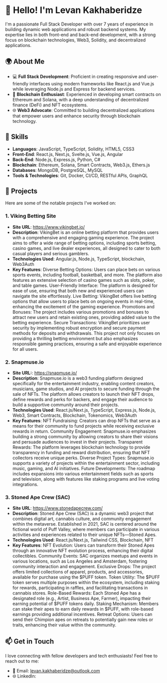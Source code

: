# 👋 Hello! I'm Levan Kakhaberidze

I'm a passionate Full Stack Developer with over 7 years of experience in building dynamic web applications and robust backend systems. My expertise lies in both front-end and back-end development, with a strong focus on blockchain technologies, Web3, Solidity, and decentralized applications.

## 🌍 About Me

- 💻 **Full Stack Development**: Proficient in creating responsive and user-friendly interfaces using modern frameworks like React.js and Vue.js while leveraging Node.js and Express for backend services.
- 🔗 **Blockchain Enthusiast**: Experienced in developing smart contracts on Ethereum and Solana, with a deep understanding of decentralized finance (DeFi) and NFT ecosystems.
- 🌐 **Web3 Advocate**: Committed to building decentralized applications that empower users and enhance security through blockchain technology.

## 🚀 Skills

- **Languages**: JavaScript, TypeScript, Solidity, HTML5, CSS3
- **Front-End**: React.js, Next.js, Svelte.js, Vue.js, Angular
- **Back-End**: Node.js, Express.js, Python, C#
- **Blockchain**: Ethereum, Solana, Smart Contracts, Web3.js, Ethers.js
- **Databases**: MongoDB, PostgreSQL, MySQL
- **Tools & Technologies**: Git, Docker, CI/CD, RESTful APIs, GraphQL

## 📂 Projects

Here are some of the notable projects I've worked on:

### 1. Viking Betting Site
   - **Site URL**:      https://www.vikingbet.io/
   - **Description**:   VikingBet is an online betting platform that provides users with a comprehensive and engaging gaming experience.
                        The project aims to offer a wide range of betting options, including sports betting, casino games, and live dealer experiences, all designed to cater to both casual players and serious gamblers.
   - **Technologies Used**: Angular.js, Node.js, TypeScript, blockchain, Web3Auth
   - **Key Features**:
                        Diverse Betting Options: Users can place bets on various sports events, including football, basketball, and more. The platform also features an extensive selection of casino games such as slots, poker, and table games.
                        User-Friendly Interface: The platform is designed for ease of use, ensuring that both new and experienced users can navigate the site effortlessly.
                        Live Betting: VikingBet offers live betting options that allow users to place bets on ongoing events in real-time, enhancing the excitement of the gaming experience.
                        Promotions and Bonuses: The project includes various promotions and bonuses to attract new users and retain existing ones, providing added value to the betting experience.
                        Secure Transactions: VikingBet prioritizes user security by implementing robust encryption and secure payment methods for deposits and withdrawals.
                        This project not only focuses on providing a thrilling betting environment but also emphasizes responsible gaming practices, ensuring a safe and enjoyable experience for all users.

### 2. Snapmuse.io
   - **Site URL:**:     https://snapmuse.io/
   - **Description**:   Snapmuse.io is a web3 funding platform designed specifically for the entertainment industry, enabling content creators, musicians, game studios, and AI projects to secure funding through the sale of NFTs.
                        The platform allows creators to launch their NFT drops, define rewards and perks for backers, and engage their audience to build a supportive community around their projects.
   - **Technologies Used**: React.js/Next.js, TypeScript, Express.js, Node.js, Web3, Smart Contracts, Blockchain, Tokenomics, Web3Auth
   - **Key Features**:
                        NFT Fundraising: Creators can drop NFTs that serve as a means for their community to fund projects while receiving exclusive rewards in return.
                        Community Engagement: Snapmuse.io emphasizes building a strong community by allowing creators to share their visions and persuade audiences to invest in their projects.
                        Transparent Rewards: The platform leverages blockchain technology to provide transparency in funding and reward distribution, ensuring that NFT collectors receive unique perks.
                        Diverse Project Types: Snapmuse.io supports a variety of projects within the entertainment sector, including music, gaming, and AI initiatives.
                        Future Developments: The roadmap includes expansions into various entertainment fields such as sports and television, along with features like staking programs and live voting integrations.

### 3. Stoned Ape Crew (SAC)
   - **Site URL**:      https://www.stonedapecrew.com/
   - **Description**:   Stoned Ape Crew (SAC) is a dynamic web3 project that combines digital art, cannabis culture, and community engagement within the metaverse.
                        Established in 2021, SAC is centered around the fictional world of Puff Valley, where members can participate in various activities and experiences related to their unique NFTs—Stoned Apes.
   - **Technologies Used**: React.js/Next.js, Tailwind CSS, Blockchain, NFT
   - **Key Features**:
                        NFT Evolution: Users can transform their Stoned Apes through an innovative NFT evolution process, enhancing their digital collectibles.
                        Community Events: SAC organizes meetups and events in various locations, such as Los Angeles and Amsterdam, fostering community interaction and engagement.
                        Exclusive Drops: The project offers limited collections of apparel, products, and accessories, available for purchase using the $PUFF token.
                        Token Utility: The $PUFF token serves multiple purposes within the ecosystem, including staking for rewards, participating in raffles, and facilitating transactions in cannabis stores.
                        Role-Based Rewards: Each Stoned Ape has a designated role (e.g., Artist, Business Ape, Farmer), impacting their earning potential of $PUFF tokens daily.
                        Staking Mechanism: Members can stake their apes to earn daily rewards in $PUFF, with role-based earnings providing additional incentives.
                        Retreat Options: Users can send their Chimpion apes on retreats to potentially gain new roles or traits, enhancing their value within the community.

## 📫 Get in Touch

I love connecting with fellow developers and tech enthusiasts! Feel free to reach out to me:

- 📧 Email: levan.kakhaberidze@outlook.com
- 🌐 LinkedIn: 
